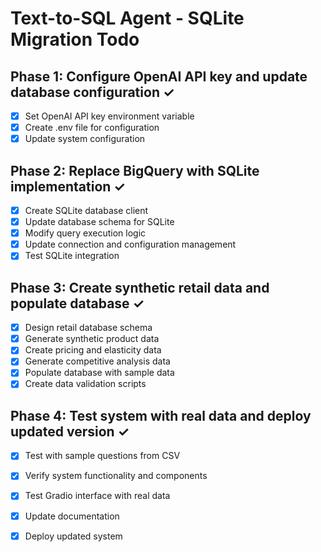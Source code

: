 # Text-to-SQL Agent - SQLite Migration Todo

## Phase 1: Configure OpenAI API key and update database configuration ✓
- [x] Set OpenAI API key environment variable
- [x] Create .env file for configuration
- [x] Update system configuration

## Phase 2: Replace BigQuery with SQLite implementation ✓
- [x] Create SQLite database client
- [x] Update database schema for SQLite
- [x] Modify query execution logic
- [x] Update connection and configuration management
- [x] Test SQLite integration

## Phase 3: Create synthetic retail data and populate database ✓
- [x] Design retail database schema
- [x] Generate synthetic product data
- [x] Create pricing and elasticity data
- [x] Generate competitive analysis data
- [x] Populate database with sample data
- [x] Create data validation scripts

## Phase 4: Test system with real data and deploy updated version ✓
- [x] Test with sample questions from CSV
- [x] Verify system functionality and components
- [x] Test Gradio interface with real data
- [x] Update documentation
- [x] Deploy updated system

